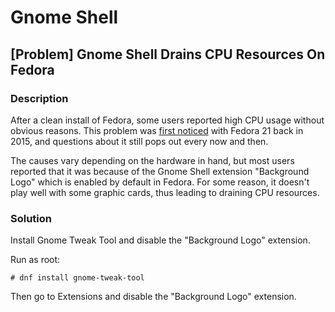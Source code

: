 # Gnome Shell

## [Problem] Gnome Shell Drains CPU Resources On Fedora

### Description

After a clean install of Fedora, some users reported high CPU usage without obvious reasons. This problem was [first noticed](https://ask.fedoraproject.org/en/question/62522/gnome-shell-very-high-cpu-usage-on-a-clean-install-f21/) with Fedora 21 back in 2015, and questions about it still pops out every now and then.

    
The causes vary depending on the hardware in hand, but most users reported that it was because of the Gnome Shell extension "Background Logo" which is enabled by default in Fedora. For some reason, it  doesn't play well with some graphic cards, thus leading to draining CPU resources.

### Solution

Install Gnome Tweak Tool and disable the "Background Logo" extension.

Run as root:

    # dnf install gnome-tweak-tool

Then go to Extensions and disable the "Background Logo" extension.
